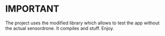 IMPORTANT
=========
The project uses the modified library which allows to test the app without the actual sensordrone. 
It compiles and stuff. 
Enjoy. 
